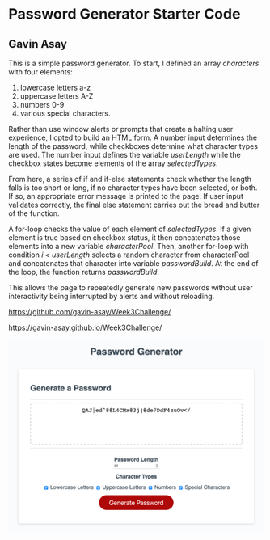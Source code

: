 # Password Generator Starter Code
## Gavin Asay

This is a simple password generator. To start, I defined an array _characters_ with four elements:
1. lowercase letters a-z
2. uppercase letters A-Z
3. numbers 0-9
4. various special characters.

Rather than use window alerts or prompts that create a halting user experience, I opted to build an HTML form. A number input determines the length of the password, while checkboxes determine what character types are used. The number input defines the variable _userLength_ while the checkbox states become elements of the array _selectedTypes_.

From here, a series of if and if-else statements check whether the length falls is too short or long, if no character types have been selected, or both. If so, an appropriate error message is printed to the page. If user input validates correctly, the final else statement carries out the bread and butter of the function.

A for-loop checks the value of each element of _selectedTypes_. If a given element is true based on checkbox status, it then concatenates those elements into a new variable _characterPool_. Then, another for-loop with condition _i &lt; userLength_  selects a random character from characterPool and concatenates that character into variable _passwordBuild_. At the end of the loop, the function returns _passwordBuild_.

This allows the page to repeatedly generate new passwords without user interactivity being interrupted by alerts and without reloading.

https://github.com/gavin-asay/Week3Challenge/

https://gavin-asay.github.io/Week3Challenge/

![Preview of password generator](./assets/images/pwordpreview.png)
